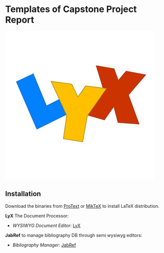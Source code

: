 
# Templates of Capstone Project Report 

![LyX](LyX.png)

## Installation

Download the binaries from [ProText](https://www.tug.org/protext/) or [MikTeX](https://miktex.org/) to install LaTeX distribution.

**LyX** The Document Processor:

-   _WYSIWYG Document Editor:_ [LyX](http://www.lyx.org/ "Link to LyX")

**JabRef** to manage bibliography DB through semi wysiwyg editors:

-   _Bibliography Manager:_ [JabRef](http://www.jabref.org/ "Link to JabRef")
